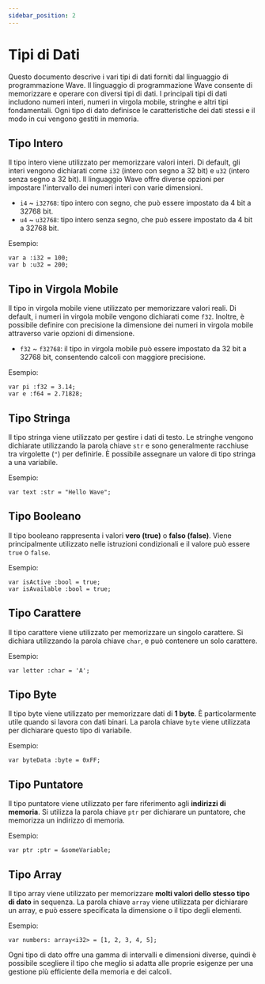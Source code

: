 ```yaml
---
sidebar_position: 2
---
```


# Tipi di Dati

Questo documento descrive i vari tipi di dati forniti dal linguaggio di programmazione Wave.
Il linguaggio di programmazione Wave consente di memorizzare e operare con diversi tipi di dati.
I principali tipi di dati includono numeri interi, numeri in virgola mobile, stringhe e altri tipi fondamentali. Ogni tipo di dato definisce le caratteristiche dei dati stessi e il modo in cui vengono gestiti in memoria.

## Tipo Intero
Il tipo intero viene utilizzato per memorizzare valori interi.
Di default, gli interi vengono dichiarati come `i32` (intero con segno a 32 bit) e `u32` (intero senza segno a 32 bit).
Il linguaggio Wave offre diverse opzioni per impostare l'intervallo dei numeri interi con varie dimensioni.

* `i4` ~ `i32768`: tipo intero con segno, che può essere impostato da 4 bit a 32768 bit.
* `u4` ~ `u32768`: tipo intero senza segno, che può essere impostato da 4 bit a 32768 bit.

Esempio:
```wave
var a :i32 = 100;
var b :u32 = 200;
```

## Tipo in Virgola Mobile
Il tipo in virgola mobile viene utilizzato per memorizzare valori reali.
Di default, i numeri in virgola mobile vengono dichiarati come `f32`.
Inoltre, è possibile definire con precisione la dimensione dei numeri in virgola mobile attraverso varie opzioni di dimensione.

* `f32` ~ `f32768`: il tipo in virgola mobile può essere impostato da 32 bit a 32768 bit, consentendo calcoli con maggiore precisione.

Esempio:
```wave
var pi :f32 = 3.14;
var e :f64 = 2.71828;
```

## Tipo Stringa
Il tipo stringa viene utilizzato per gestire i dati di testo.
Le stringhe vengono dichiarate utilizzando la parola chiave `str` e sono generalmente racchiuse tra virgolette (`"`) per definirle.
È possibile assegnare un valore di tipo stringa a una variabile.

Esempio:
```wave
var text :str = "Hello Wave";
```

## Tipo Booleano
Il tipo booleano rappresenta i valori **vero (true)** o **falso (false)**.
Viene principalmente utilizzato nelle istruzioni condizionali e il valore può essere `true` o `false`.

Esempio:
```wave
var isActive :bool = true;
var isAvailable :bool = true;
```

## Tipo Carattere
Il tipo carattere viene utilizzato per memorizzare un singolo carattere.
Si dichiara utilizzando la parola chiave `char`, e può contenere un solo carattere.

Esempio:
```wave
var letter :char = 'A';
```

## Tipo Byte
Il tipo byte viene utilizzato per memorizzare dati di **1 byte**.
È particolarmente utile quando si lavora con dati binari. La parola chiave `byte` viene utilizzata per dichiarare questo tipo di variabile.

Esempio:
```wave
var byteData :byte = 0xFF;
```

## Tipo Puntatore
Il tipo puntatore viene utilizzato per fare riferimento agli **indirizzi di memoria**.
Si utilizza la parola chiave `ptr` per dichiarare un puntatore, che memorizza un indirizzo di memoria.

Esempio:
```wave
var ptr :ptr = &someVariable;
```

## Tipo Array
Il tipo array viene utilizzato per memorizzare **molti valori dello stesso tipo di dato** in sequenza.
La parola chiave `array` viene utilizzata per dichiarare un array, e può essere specificata la dimensione o il tipo degli elementi.

Esempio:
```wave
var numbers: array<i32> = [1, 2, 3, 4, 5];
```

Ogni tipo di dato offre una gamma di intervalli e dimensioni diverse, quindi è possibile scegliere il tipo che meglio si adatta alle proprie esigenze per una gestione più efficiente della memoria e dei calcoli.
